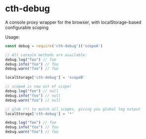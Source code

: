 # cth-debug
A console proxy wrapper for the browser, with localStorage-based configurable scoping

Usage:
```js
const debug = require('cth-debug')('scopeA')

// All console methods are available:
debug.log("foo") // foo
debug.info("foo") // foo
debug.warn("foo") // foo

localStorage['cth-debug'] = 'scopeB'

// scopeA is now out of scope!
debug.log("foo") // null
debug.info("foo") // null
debug.warn("foo") // null

// glob (*) to match all scopes, giving you global log output
localStorage['cth-debug'] = '*'

debug.log("foo") // foo
debug.info("foo") // foo
debug.warn("foo") // foo
```
